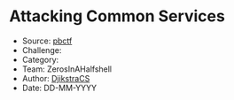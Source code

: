 # Attacking Common Services
* Source: [pbctf](https://ctf.perfect.blue/)
* Challenge: 
* Category: 
* Team: ZerosInAHalfshell
* Author: [DjikstraCS](https://github.com/DjikstraCS)
* Date: DD-MM-YYYY

